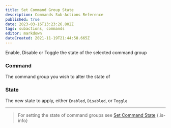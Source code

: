 ```yaml
---
title: Set Command Group State
description: Commands Sub-Actions Reference
published: true
date: 2023-03-16T13:23:26.802Z
tags: subactions, commands
editor: markdown
dateCreated: 2021-11-19T21:44:58.665Z
---
```


Enable, Disable or Toggle the state of the selected command group

### Command
The command group you wish to alter the state of

### State
The new state to apply, either `Enabled`, `Disabled`, or `Toggle`

---

> For setting the state of command groups see [Set Command State](/Sub-Actions/command-state)
{.is-info}